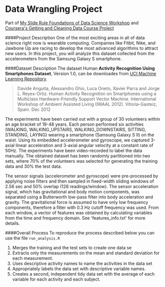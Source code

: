 # Data Wrangling Project
Part of [My Slide Rule Foundations of Data Science Workshop](https://www.mysliderule.com/workshops/data-science/learn#452-data-wrangling) and [Coursera's Getting and Cleaning Data Course Project](https://www.coursera.org/learn/data-cleaning/peer/FIZtT/getting-and-cleaning-data-course-project)

####Project Description
One of the most exciting areas in all of data science right now is wearable computing. Companies like Fitbit, Nike, and Jawbone Up are racing to develop the most advanced algorithms to attract new users. In this project, you will analyze this dataset collected from the accelerometers from the Samsung Galaxy S smartphone. 

####Dataset Description
The dataset Human **Activity Recognition Using Smartphones Dataset**, Version 1.0, can be downloades from [UCI Machine Learning Repository](http://archive.ics.uci.edu/ml/datasets/Human+Activity+Recognition+Using+Smartphones#).
> Davide Anguita, Alessandro Ghio, Luca Oneto, Xavier Parra and Jorge L. Reyes-Ortiz. Human Activity Recognition on Smartphones using a Multiclass Hardware-Friendly Support Vector Machine. International Workshop of Ambient Assisted Living (IWAAL 2012). Vitoria-Gasteiz, Spain. Dec 2012

The experiments have been carried out with a group of 30 volunteers within an age bracket of 19-48 years. Each person performed six activities (WALKING, WALKING_UPSTAIRS, WALKING_DOWNSTAIRS, SITTING, STANDING, LAYING) wearing a smartphone (Samsung Galaxy S II) on the waist. Using its embedded accelerometer and gyroscope, we captured 3-axial linear acceleration and 3-axial angular velocity at a constant rate of 50Hz. The experiments have been video-recorded to label the data manually. The obtained dataset has been randomly partitioned into two sets, where 70% of the volunteers was selected for generating the training data and 30% the test data. 

The sensor signals (accelerometer and gyroscope) were pre-processed by applying noise filters and then sampled in fixed-width sliding windows of 2.56 sec and 50% overlap (128 readings/window). The sensor acceleration signal, which has gravitational and body motion components, was separated using a Butterworth low-pass filter into body acceleration and gravity. The gravitational force is assumed to have only low frequency components, therefore a filter with 0.3 Hz cutoff frequency was used. From each window, a vector of features was obtained by calculating variables from the time and frequency domain. See 'features_info.txt' for more details. 

####Overall Process
To reproduce the process described below you can use the file ```run_analysis.R```

1. Merges the training and the test sets to create one data se
2. Extracts only the measurements on the mean and standard deviation for each measurement.
3. Uses descriptive activity names to name the activities in the data set
4. Appropriately labels the data set with descriptive variable names.
5. Creates a second, independent tidy data set with the average of each variable for each activity and each subject.

